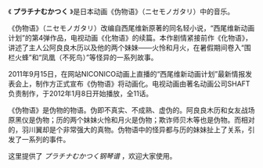 

《 **プラチナむかつく** 》是日本动画《伪物语》（ニセモノガタリ）中的音乐。  
  
《伪物语》（ニセモノガタリ）改编自西尾维新原著的同名轻小说，“西尾维新动画计划”的第4弹作品，电视动画《化物语》的续篇。本作剧情紧接前作《化物语》，讲述了主人公阿良良木历以及他的两个妹妹——火怜和月火，在暑假期间卷入“围栏火蜂”和“凤凰（不死鸟）”等怪异的一系列故事。  
  
2011年9月15日，在网站NICONICO动画上直播的“西尾维新动画计划”最新情报发表会上，制作方正式宣布《伪物语》将动画化。电视动画由著名动画公司SHAFT负责制作，于2012年1月8日开始播放，全11话。  
  
《伪物语》是伪物的物语。伪即不真实、不成熟、虚伪的。阿良良木历和女友战场原黑仪是伪物；历的两个妹妹火怜和月火是伪物；欺诈师贝木等也是伪物。而相对的，羽川翼却是个非常强大的真物。伪物语中的怪异都与历的妹妹扯上了关系，引发了一系列的事件。  
  
这里提供了 _プラチナむかつく钢琴谱_ ，欢迎大家使用。


